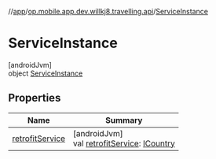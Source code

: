 //[app](../../../index.md)/[op.mobile.app.dev.willkj8.travelling.api](../index.md)/[ServiceInstance](index.md)

# ServiceInstance

[androidJvm]\
object [ServiceInstance](index.md)

## Properties

| Name | Summary |
|---|---|
| [retrofitService](retrofit-service.md) | [androidJvm]<br>val [retrofitService](retrofit-service.md): [ICountry](../-i-country/index.md) |
